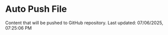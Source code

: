 # Auto Push File

Content that will be pushed to GitHub repository.
Last updated: 07/06/2025, 07:25:06 PM